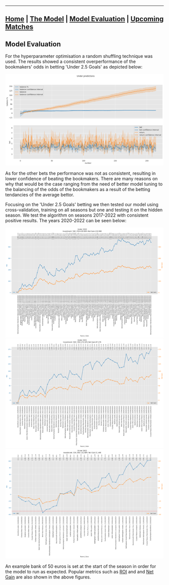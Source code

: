 ________________________________________________________________________________________________________________________________

## [Home](https://elasticalist.github.io/Home/ "EnglishPremierLeaguePredictor Home page") | [The Model](https://elasticalist.github.io/Model/ "Learn more about the model") | [Model Evaluation](https://elasticalist.github.io/Evaluation/ "Past season performance of the model") | [Upcoming Matches](https://elasticalist.github.io/Upcoming/ "The predictions of the upcoming matches") 

## Model Evaluation
For the hyperparameter optimisation a random shuffling technique was used. The results showed a consistent overperformance of the bookmakers' odds in betting 'Under 2.5 Goals' as depicted below:

![Profit example of the algorithm](https://github.com/nickpadd/EnglishPremierLeaguePredictor/blob/main/Examples/ExamplePlotProfit.png?raw=true)

As for the other bets the performance was not as consistent, resulting in lower confidence of beating the bookmakers. There are many reasons on why that would be the case ranging from the need of better model tuning to the balancing of the odds of the bookmakers as a result of the betting tendancies of the average bettor. 


Focusing on the 'Under 2.5 Goals' betting we then tested our model using cross-validation, training on all seasons but one and testing it on the hidden season. We test the algorithm on seasons 2017-2022 with consistent positive results. The years 2020-2022 can be seen below:

![Betting on Under in 2020 Season](https://github.com/nickpadd/EnglishPremierLeaguePredictor/blob/main/Examples/Under2020.png?raw=true)
![Betting on Under in 2021 Season](https://github.com/nickpadd/EnglishPremierLeaguePredictor/blob/main/Examples/Under2021.png?raw=true)
![Betting on Under in 2022 Season](https://github.com/nickpadd/EnglishPremierLeaguePredictor/blob/main/Examples/Under2022.png?raw=true)

An example bank of 50 euros is set at the start of the season in order for the model to run as expected. Popular metrics such as [ROI](https://www.investopedia.com/terms/r/returnoninvestment.asp) and and [Net Gain](https://www.investopedia.com/terms/n/netincome.asp) are also shown in the above figures.
